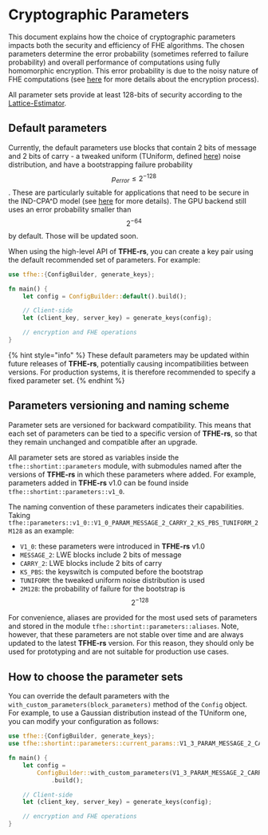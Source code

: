 # Cryptographic Parameters

This document explains how the choice of cryptographic parameters impacts both the security and efficiency of FHE algorithms. The chosen parameters determine the error probability (sometimes referred to failure probability) and overall performance of computations using fully homomorphic encryption. This error probability is due to the noisy nature of FHE computations (see [here](../../getting-started/security-and-cryptography.md) for more details about the encryption process).

All parameter sets provide at least 128-bits of security according to the [Lattice-Estimator](https://github.com/malb/lattice-estimator). 

## Default parameters
Currently, the default parameters use blocks that contain 2 bits of message and 2 bits of carry - a tweaked uniform (TUniform, defined [here](../../getting-started/security-and-cryptography.md#noise)) noise distribution, and have a bootstrapping failure probability $$p_{error} \le 2^{-128}$$.
These are particularly suitable for applications that need to be secure in the IND-CPA^D model (see [here](../../getting-started/security-and-cryptography.md#security) for more details).
The GPU backend still uses an error probability smaller than $$2^{-64}$$ by default. Those will be updated soon.

When using the high-level API of **TFHE-rs**, you can create a key pair using the default recommended set of parameters. For example:

```rust
use tfhe::{ConfigBuilder, generate_keys};

fn main() {
    let config = ConfigBuilder::default().build();

    // Client-side
    let (client_key, server_key) = generate_keys(config);

    // encryption and FHE operations
}
```

{% hint style="info" %}
These default parameters may be updated within future releases of **TFHE-rs**, potentially causing incompatibilities between versions. For production systems, it is therefore recommended to specify a fixed parameter set.
{% endhint %}

## Parameters versioning and naming scheme

Parameter sets are versioned for backward compatibility. This means that each set of parameters can be tied to a specific version of **TFHE-rs**, so that they remain unchanged and compatible after an upgrade.

All parameter sets are stored as variables inside the `tfhe::shortint::parameters` module, with submodules named after the versions of **TFHE-rs** in which these parameters where added. For example, parameters added in **TFHE-rs** v1.0 can be found inside `tfhe::shortint::parameters::v1_0`.

The naming convention of these parameters indicates their capabilities. Taking `tfhe::parameters::v1_0::V1_0_PARAM_MESSAGE_2_CARRY_2_KS_PBS_TUNIFORM_2M128` as an example:
- `V1_0`: these parameters were introduced in **TFHE-rs** v1.0
- `MESSAGE_2`: LWE blocks include 2 bits of message
- `CARRY_2`: LWE blocks include 2 bits of carry
- `KS_PBS`: the keyswitch is computed before the bootstrap
- `TUNIFORM`: the tweaked uniform noise distribution is used
- `2M128`: the probability of failure for the bootstrap is $$2^{-128}$$

For convenience, aliases are provided for the most used sets of parameters and stored in the module `tfhe::shortint::parameters::aliases`. Note, however, that these parameters are not stable over time and are always updated to the latest **TFHE-rs** version. For this reason, they should only be used for prototyping and are not suitable for production use cases.


## How to choose the parameter sets
You can override the default parameters with the `with_custom_parameters(block_parameters)` method of the `Config` object. For example, to use a Gaussian distribution instead of the TUniform one, you can modify your configuration as follows:

```rust
use tfhe::{ConfigBuilder, generate_keys};
use tfhe::shortint::parameters::current_params::V1_3_PARAM_MESSAGE_2_CARRY_2_KS_PBS_GAUSSIAN_2M128;

fn main() {
    let config =
        ConfigBuilder::with_custom_parameters(V1_3_PARAM_MESSAGE_2_CARRY_2_KS_PBS_GAUSSIAN_2M128)
            .build();

    // Client-side
    let (client_key, server_key) = generate_keys(config);

    // encryption and FHE operations
}

```
